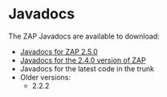 # Javadocs

The ZAP Javadocs are available to download:

  * [Javadocs for ZAP 2.5.0](http://www.zaproxy.org/2.5/javadocs/)
  * [Javadocs for the 2.4.0 version of ZAP](https://github.com/zaproxy/zaproxy/releases/download/2.4.0/zaproxy-2.4.0-javadocs.zip)
  * Javadocs for the latest code in the trunk
  * Older versions:
    * 2.2.2